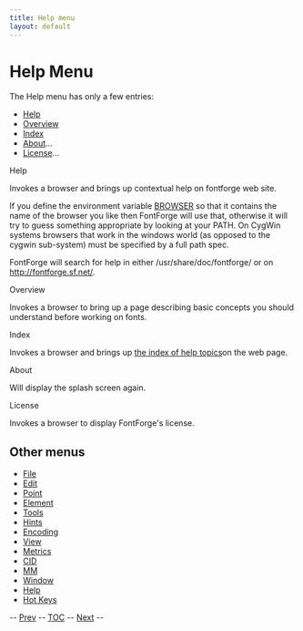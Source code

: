 ```yaml
---
title: Help menu
layout: default
---
```



Help Menu
=========

The Help menu has only a few entries:

-   [Help](helpmenu.html#Help)
-   [Overview](helpmenu.html#Overview)
-   [Index](helpmenu.html#Index)
-   [About](helpmenu.html#About)...
-   [License](helpmenu.html#License)...

Help

Invokes a browser and brings up contextual help on fontforge web site.

If you define the environment variable [BROWSER](cliargs.html#BROWSER)
so that it contains the name of the browser you like then FontForge will
use that, otherwise it will try to guess something appropriate by
looking at your PATH. On CygWin systems browsers that work in the
windows world (as opposed to the cygwin sub-system) must be specified by
a full path spec.

FontForge will search for help in either /usr/share/doc/fontforge/ or on
http://fontforge.sf.net/.

Overview

Invokes a browser to bring up a page describing basic concepts you
should understand before working on fonts.

Index

Invokes a browser and brings up [the index of help
topics](IndexFS.html)on the web page.

About

Will display the splash screen again.

License

Invokes a browser to display FontForge's license.

Other menus
-----------

-   [File](filemenu.html)
-   [Edit](editmenu.html)
-   [Point](pointmenu.html)
-   [Element](elementmenu.html)
-   [Tools](toolsmenu.html)
-   [Hints](hintsmenu.html)
-   [Encoding](encodingmenu.html)
-   [View](viewmenu.html)
-   [Metrics](metricsmenu.html)
-   [CID](cidmenu.html)
-   [MM](mmmenu.html)
-   [Window](windowmenu.html)
-   [Help](helpmenu.html)
-   [Hot Keys](HotKeys.html)

-- [Prev](windowmenu.html) -- [TOC](overview.html) --
[Next](HotKeys.html) --
